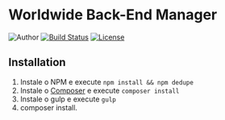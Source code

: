 # Worldwide Back-End Manager

![Author](http://www.3aworldwide.com.br/assets/images/logo-3a-topo.png)
[![Build Status](https://img.shields.io/travis/cakephp/app/master.svg?style=flat-square)](https://travis-ci.org/cakephp/app)
[![License](https://img.shields.io/packagist/l/cakephp/app.svg?style=flat-square)](https://packagist.org/packages/cakephp/app)


## Installation

1. Instale o NPM e execute `npm install && npm dedupe`
2. Instale o [Composer](http://getcomposer.org/doc/00-intro.md) e execute `composer install`
3. Instale o gulp e execute `gulp`
4. composer install.
